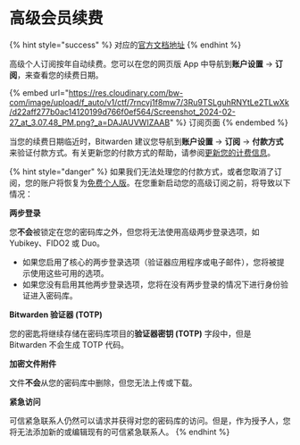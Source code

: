 # 高级会员续费

{% hint style="success" %}
对应的[官方文档地址](https://bitwarden.com/help/article/premium-renewal/)
{% endhint %}

高级个人订阅按年自动续费。您可以在您的网页版 App 中导航到**账户设置** → **订阅**，来查看您的续费日期。

{% embed url="https://res.cloudinary.com/bw-com/image/upload/f_auto/v1/ctf/7rncvj1f8mw7/3Ru9TSLguhRNYtLe2TLwXk/d22aff277b0ac14120199d766f0ef564/Screenshot_2024-02-27_at_3.07.48_PM.png?_a=DAJAUVWIZAAB" %}
订阅页面
{% endembed %}

当您的续费日期临近时，Bitwarden 建议您导航到**账户设置** → **订阅** → **付款方式**来验证付款方式。有关更新您的付款方式的帮助，请参阅[更新您的计费信息](../update-your-billing-information.md)。

{% hint style="danger" %}
如果我们无法处理您的付款方式，或者您取消了订阅，您的账户将恢复为[免费个人版](about-bitwarden-plans.md#free-individual)。在您重新启动您的高级订阅之前，将导致以下情况：

**两步登录**

您**不会**被锁定在您的密码库之外，但您将无法使用高级两步登录选项，如 Yubikey、FIDO2 或 Duo。

* 如果您启用了核心的两步登录选项（验证器应用程序或电子邮件），您将被提示使用这些可用的选项。&#x20;
* 如果您没有启用其他两步登录选项，您将在没有两步登录的情况下进行身份验证进入密码库。

**Bitwarden 验证器 (TOTP)**

您的密匙将继续存储在密码库项目的**验证器密钥 (TOTP)** 字段中，但是 Bitwarden 不会生成 TOTP 代码。

**加密文件附件**

文件**不会**从您的密码库中删除，但您无法上传或下载。

**紧急访问**

可信紧急联系人仍然可以请求并获得对您的密码库的访问。但是，作为授予人，您将无法添加新的或编辑现有的可信紧急联系人。
{% endhint %}
